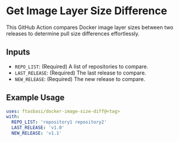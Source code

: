 # Get Image Layer Size Difference

This GitHub Action compares Docker image layer sizes between two releases to determine pull size differences effortlessly.

## Inputs

- `REPO_LIST`: (Required) A list of repositories to compare.
- `LAST_RELEASE`: (Required) The last release to compare.
- `NEW_RELEASE`: (Required) The new release to compare.

## Example Usage

```yaml
uses: ftasbasi/docker-image-size-diff@<tag>
with:
  REPO_LIST: 'repository1 repository2'
  LAST_RELEASE: 'v1.0'
  NEW_RELEASE: 'v1.1'